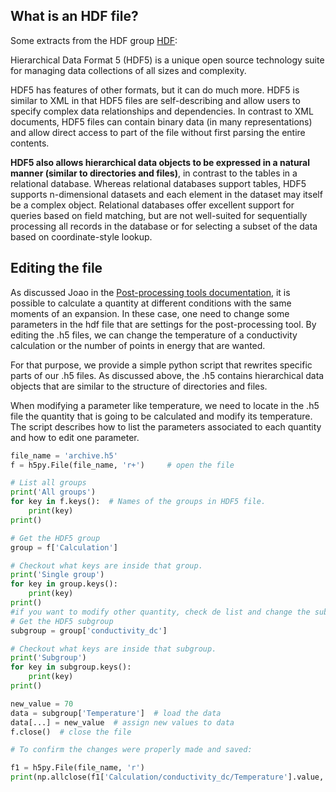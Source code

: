 ## What is an HDF file?

Some extracts from the HDF group [HDF](https://support.hdfgroup.org/HDF5/Tutor/HDF5Intro.pdf):

Hierarchical Data Format 5 (HDF5) is a unique open source technology suite for managing data collections of all sizes and complexity.

HDF5 has features of other formats, but it can do much more.
HDF5 is similar to XML in that HDF5 files are self-describing and allow users to specify complex data relationships and dependencies.
In contrast to XML documents, HDF5 files can contain binary data (in many representations) and allow direct access to part of the file without first parsing the entire contents.

**HDF5 also allows hierarchical data objects to be expressed in a natural manner (similar to directories and files)**, in contrast to the tables in a relational database.
Whereas relational databases support tables, HDF5 supports n-dimensional datasets and each element in the dataset may itself be a complex object.
Relational databases offer excellent support for queries based on field matching,
but are not well-suited for sequentially processing all records in the database or for selecting a subset of the data based on coordinate-style lookup.

## Editing the file

As discussed Joao in the [Post-processing tools documentation](postprocessing.md), it is possible to calculate a quantity at different conditions with the same moments of an expansion.
In these case, one need to change some parameters in the hdf file that are settings for the post-processing tool.
By editing the .h5 files, we can change the temperature of a conductivity calculation or the number of points in energy that are wanted.

For that purpose, we provide a simple python script that rewrites specific parts of our .h5 files.
As discussed above, the .h5 contains hierarchical data objects that are similar to the structure of directories and files.

When modifying a parameter like temperature, we need to locate in the .h5 file the quantity that is going to be calculated and modify its temperature.
The script describes how to list the parameters associated to each quantity and how to edit one parameter.

``` python linenums="1"
file_name = 'archive.h5'
f = h5py.File(file_name, 'r+')     # open the file

# List all groups
print('All groups')
for key in f.keys():  # Names of the groups in HDF5 file.
    print(key)
print()

# Get the HDF5 group
group = f['Calculation']

# Checkout what keys are inside that group.
print('Single group')
for key in group.keys():
    print(key)
print()
#if you want to modify other quantity, check de list and change the subgroup below
# Get the HDF5 subgroup
subgroup = group['conductivity_dc']

# Checkout what keys are inside that subgroup.
print('Subgroup')
for key in subgroup.keys():
    print(key)
print()

new_value = 70
data = subgroup['Temperature']  # load the data
data[...] = new_value  # assign new values to data
f.close()  # close the file

# To confirm the changes were properly made and saved:

f1 = h5py.File(file_name, 'r')
print(np.allclose(f1['Calculation/conductivity_dc/Temperature'].value, new_value))
```


